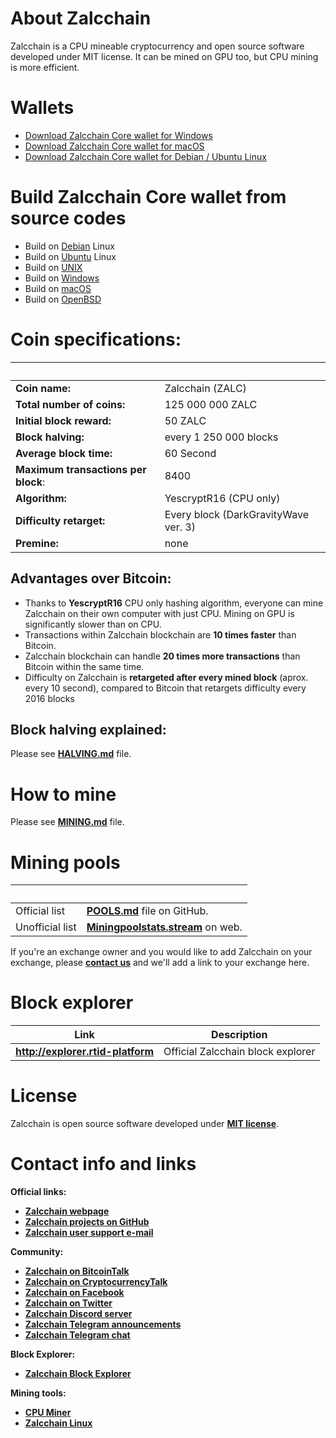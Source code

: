 # About Zalcchain
Zalcchain is a CPU mineable cryptocurrency and open source software developed under MIT license. It can be mined on GPU too, but CPU mining is more efficient.

# Wallets
- [Download Zalcchain Core wallet for Windows](https://github.com/Rtid-Platform/Rtid-Platform/releases/)
- [Download Zalcchain Core wallet for macOS](https://github.com/Rtid-Platform/Rtid-Platform/releases/)
- [Download Zalcchain Core wallet for Debian / Ubuntu Linux](https://github.com/Rtid-Platform/Rtid-Platform/releases/)

# Build Zalcchain Core wallet from source codes

- Build on [Debian](./doc/build-debian.md) Linux
- Build on [Ubuntu](./doc/build-ubuntu.md) Linux
- Build on [UNIX](./doc/build-unix.md)
- Build on [Windows](./doc/build-windows.md)
- Build on [macOS](./doc/build-osx.md)
- Build on [OpenBSD](./doc/build-openbsd.md)

# Coin specifications:
&nbsp; | &nbsp;
------ | ------
**Coin name:** | Zalcchain (ZALC)
**Total number of coins:** | 125 000 000 ZALC
**Initial block reward:** | 50 ZALC
**Block halving:** | every 1 250 000 blocks
**Average block time:** | 60 Second
**Maximum transactions per block**: | 8400
**Algorithm:** | YescryptR16 (CPU only)
**Difficulty retarget:** | Every block (DarkGravityWave ver. 3)
**Premine:** | none

## Advantages over Bitcoin:

- Thanks to **YescryptR16** CPU only hashing algorithm, everyone can mine Zalcchain on their own computer with just CPU. Mining on GPU is significantly slower than on CPU.
- Transactions within Zalcchain blockchain are **10 times faster** than Bitcoin.
- Zalcchain blockchain can handle **20 times more transactions** than Bitcoin within the same time.
- Difficulty on Zalcchain is **retargeted after every mined block** (aprox. every 10 second), compared to Bitcoin that retargets difficulty every 2016 blocks

## Block halving explained:

Please see [**HALVING.md**](./HALVING.md) file.

# How to mine

Please see [**MINING.md**](./MINING.md) file.

# Mining pools
&nbsp; | &nbsp;
------ | ------
Official list | [**POOLS.md**](./POOLS.md) file on GitHub.
Unofficial list | [**Miningpoolstats.stream**](https://miningpoolstats.stream/zalcchain) on web.


If you're an exchange owner and you would like to add Zalcchain on your exchange, please [**contact us**](./README.md#contact-info-and-links) and we'll add a link to your exchange here.


# Block explorer

Link | Description
---- | -----------
**http://explorer.rtid-platform** | Official Zalcchain block explorer

# License

Zalcchain is open source software developed under [**MIT license**](./LICENSE).

# Contact info and links

**Official links:**
- [**Zalcchain webpage**](https://rtid-platform.web.id)
- [**Zalcchain projects on GitHub**](https://github.com/Rtid-Platform)
- [**Zalcchain user support e-mail**](mailto:admin@rtid-platform.web.id)

**Community:**
- [**Zalcchain on BitcoinTalk**](https://bitcointalk.org/index.php?topic=3028302)
- [**Zalcchain on CryptocurrencyTalk**](https://cryptocurrencytalk.com/topic/98937-anneli-zalcchain-cpu-mining-only-exchange-available/)
- [**Zalcchain on Facebook**](https://www.facebook.com/zalcchain.net/)
- [**Zalcchain on Twitter**](https://twitter.com/zalcchain)
- [**Zalcchain Discord server**](https://discord.gg/cv77fUp)
- [**Zalcchain Telegram announcements**](https://t.me/ZALC_Platform)
- [**Zalcchain Telegram chat**](https://t.me/ZALC_Official)

**Block Explorer:**
- [**Zalcchain Block Explorer**](http://explorer.rtid-platform)

**Mining tools:**
- [**CPU Miner**](https://github.com/JayDDee/cpuminer-opt)
- [**Zalcchain Linux**](https://github.com/Zalcchain-Dev/linux)
